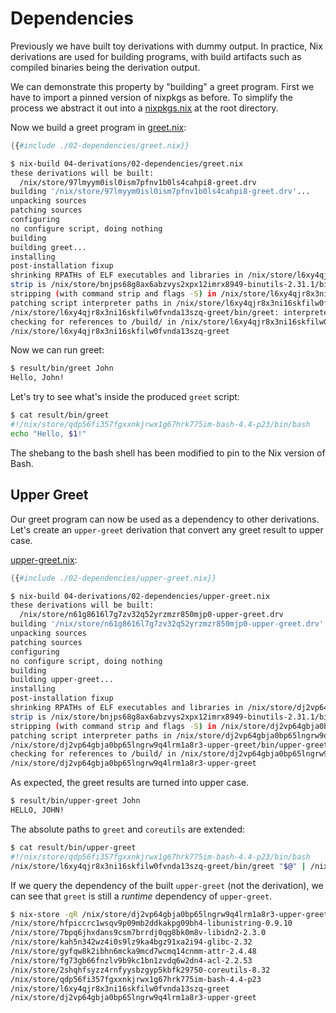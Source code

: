 # Dependencies

Previously we have built toy derivations with dummy output. In practice,
Nix derivations are used for building programs, with build artifacts such as
compiled binaries being the derivation output.

We can demonstrate this property by "building" a greet program.
First we have to import a pinned version of nixpkgs as before.
To simplify the process we abstract it out into a [nixpkgs.nix](../nixpkgs.nix)
at the root directory.

Now we build a greet program in [greet.nix](./02-dependencies/greet.nix):

```nix
{{#include ./02-dependencies/greet.nix}}
```

```bash
$ nix-build 04-derivations/02-dependencies/greet.nix
these derivations will be built:
  /nix/store/97lmyym0isl0ism7pfnv1b0ls4cahpi8-greet.drv
building '/nix/store/97lmyym0isl0ism7pfnv1b0ls4cahpi8-greet.drv'...
unpacking sources
patching sources
configuring
no configure script, doing nothing
building
building greet...
installing
post-installation fixup
shrinking RPATHs of ELF executables and libraries in /nix/store/l6xy4qjr8x3ni16skfilw0fvnda13szq-greet
strip is /nix/store/bnjps68g8ax6abzvys2xpx12imrx8949-binutils-2.31.1/bin/strip
stripping (with command strip and flags -S) in /nix/store/l6xy4qjr8x3ni16skfilw0fvnda13szq-greet/bin
patching script interpreter paths in /nix/store/l6xy4qjr8x3ni16skfilw0fvnda13szq-greet
/nix/store/l6xy4qjr8x3ni16skfilw0fvnda13szq-greet/bin/greet: interpreter directive changed from "/usr/bin/env bash" to "/nix/store/qdp56fi357fgxxnkjrwx1g67hrk775im-bash-4.4-p23/bin/bash"
checking for references to /build/ in /nix/store/l6xy4qjr8x3ni16skfilw0fvnda13szq-greet...
/nix/store/l6xy4qjr8x3ni16skfilw0fvnda13szq-greet
```

Now we can run greet:

```bash
$ result/bin/greet John
Hello, John!
```

Let's try to see what's inside the produced `greet` script:

```bash
$ cat result/bin/greet
#!/nix/store/qdp56fi357fgxxnkjrwx1g67hrk775im-bash-4.4-p23/bin/bash
echo "Hello, $1!"
```

The shebang to the bash shell has been modified to pin to the Nix version of Bash.

## Upper Greet

Our greet program can now be used as a dependency to other derivations.
Let's create an `upper-greet` derivation that convert any greet result to
upper case.

[upper-greet.nix](./02-dependencies/upper-greet.nix):

```nix
{{#include ./02-dependencies/upper-greet.nix}}
```

```bash
$ nix-build 04-derivations/02-dependencies/upper-greet.nix
these derivations will be built:
  /nix/store/n61g8616l7g7zv32q52yrzmzr850mjp0-upper-greet.drv
building '/nix/store/n61g8616l7g7zv32q52yrzmzr850mjp0-upper-greet.drv'...
unpacking sources
patching sources
configuring
no configure script, doing nothing
building
building upper-greet...
installing
post-installation fixup
shrinking RPATHs of ELF executables and libraries in /nix/store/dj2vp64gbja0bp65lngrw9q4lrm1a8r3-upper-greet
strip is /nix/store/bnjps68g8ax6abzvys2xpx12imrx8949-binutils-2.31.1/bin/strip
stripping (with command strip and flags -S) in /nix/store/dj2vp64gbja0bp65lngrw9q4lrm1a8r3-upper-greet/bin
patching script interpreter paths in /nix/store/dj2vp64gbja0bp65lngrw9q4lrm1a8r3-upper-greet
/nix/store/dj2vp64gbja0bp65lngrw9q4lrm1a8r3-upper-greet/bin/upper-greet: interpreter directive changed from "/usr/bin/env bash" to "/nix/store/qdp56fi357fgxxnkjrwx1g67hrk775im-bash-4.4-p23/bin/bash"
checking for references to /build/ in /nix/store/dj2vp64gbja0bp65lngrw9q4lrm1a8r3-upper-greet...
/nix/store/dj2vp64gbja0bp65lngrw9q4lrm1a8r3-upper-greet
```

As expected, the greet results are turned into upper case.

```bash
$ result/bin/upper-greet John
HELLO, JOHN!
```

The absolute paths to `greet` and `coreutils` are extended:

```bash
$ cat result/bin/upper-greet
#!/nix/store/qdp56fi357fgxxnkjrwx1g67hrk775im-bash-4.4-p23/bin/bash
/nix/store/l6xy4qjr8x3ni16skfilw0fvnda13szq-greet/bin/greet "$@" | /nix/store/2shqhfsyzz4rnfyysbzgyp5kbfk29750-coreutils-8.32/bin/tr [a-z] [A-Z]
```

If we query the dependency of the built `upper-greet` (not the derivation),
we can see that `greet` is still a _runtime_ dependency of `upper-greet`.

```bash
$ nix-store -qR /nix/store/dj2vp64gbja0bp65lngrw9q4lrm1a8r3-upper-greet
/nix/store/hfpiccrc1wsqv9p09mb2ddkakpg09bh4-libunistring-0.9.10
/nix/store/7bpq6jhxdans9csm7brrdj0qg8bk0m8v-libidn2-2.3.0
/nix/store/kah5n342wz4i0s9lz9ka4bgz91xa2i94-glibc-2.32
/nix/store/gyfqw8k2ibhn6mcka9mcd7wcmq14cnmm-attr-2.4.48
/nix/store/fg73gb66fnzlv9b9kc1bn1zvdq6w2dn4-acl-2.2.53
/nix/store/2shqhfsyzz4rnfyysbzgyp5kbfk29750-coreutils-8.32
/nix/store/qdp56fi357fgxxnkjrwx1g67hrk775im-bash-4.4-p23
/nix/store/l6xy4qjr8x3ni16skfilw0fvnda13szq-greet
/nix/store/dj2vp64gbja0bp65lngrw9q4lrm1a8r3-upper-greet
```